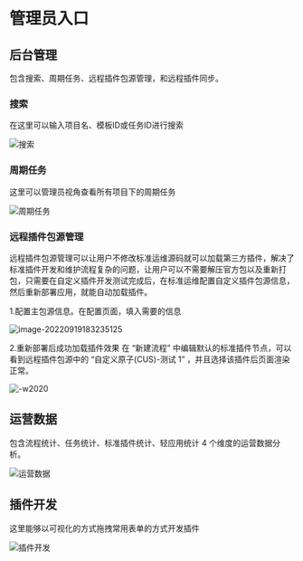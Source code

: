 # 管理员入口
## 后台管理

包含搜索、周期任务、远程插件包源管理，和远程插件同步。

### 搜索

在这里可以输入项目名、模板ID或任务ID进行搜索

![搜索](../assets/image-20220919182120106.png)



### 周期任务

这里可以管理员视角查看所有项目下的周期任务

![周期任务](../assets/image-20220921143111837.png)

### 远程插件包源管理

远程插件包源管理可以让用户不修改标准运维源码就可以加载第三方插件，解决了标准插件开发和维护流程复杂的问题，让用户可以不需要解压官方包以及重新打包，只需要在自定义插件开发测试完成后，在标准运维配置自定义插件包源信息，然后重新部署应用，就能自动加载插件。

1.配置主包源信息。在配置页面，填入需要的信息

![image-20220919183235125](../assets/image-20220919183235125.png)



2.重新部署后成功加载插件效果 在 “新建流程” 中编辑默认的标准插件节点，可以看到远程插件包源中的 “自定义原子(CUS)-测试 1” ，并且选择该插件后页面渲染正常。

![-w2020](../assets/远程5.png)



## 运营数据

包含流程统计、任务统计、标准插件统计、轻应用统计 4 个维度的运营数据分析。

![运营数据](../assets/image-20220919181938724.png)



## 插件开发

这里能够以可视化的方式拖拽常用表单的方式开发插件

![插件开发](../assets/image-20220921142945388.png)

